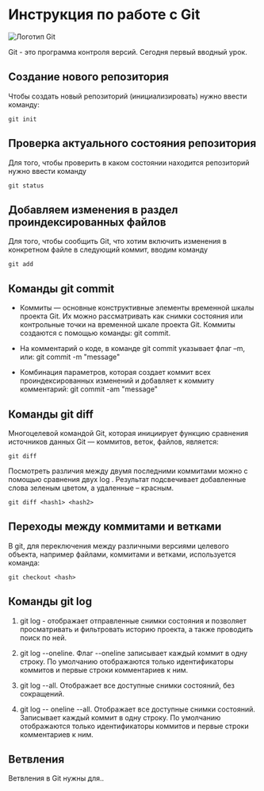 # Инструкция по работе с Git

![Логотип Git](git.jpeg)

Git - это программа контроля версий. Сегодня первый вводный урок.

## Создание нового репозитория

Чтобы создать новый репозиторий (инициализировать) нужно ввести команду:

    git init

## Проверка актуального состояния репозитория

Для того, чтобы проверить в каком состоянии находится репозиторий нужно ввести команду

    git status

## Добавляем изменения в раздел проиндексированных файлов

Для того, чтобы сообщить Git, что хотим включить изменения в конкретном файле в следующий коммит, вводим команду
    
    git add

## Команды git commit

* Коммиты — основные конструктивные элементы временной шкалы проекта Git. Их можно рассматривать как снимки состояния или контрольные точки на временной шкале проекта Git. Коммиты создаются с помощью команды: git commit. 

* На комментарий о коде, в команде git commit указывает флаг –m, или: git commit -m "message"

* Комбинация параметров, которая создает коммит всех проиндексированных изменений и добавляет к коммиту комментарий: git commit -am "message"

## Команды git diff
    
Многоцелевой командой Git, которая инициирует функцию сравнения источников данных Git — коммитов, веток, файлов, является: 
    
    git diff
    
Посмотреть различия между двумя последними коммитами можно с помощью сравнения двух log <hash1> <hash2>.  Результат подсвечивает добавленные слова зеленым цветом, а удаленные – красным.
    
    git diff <hash1> <hash2>

 ## Переходы между коммитами и ветками

В git, для переключения между различными версиями целевого объекта, например файлами, коммитами и ветками, используется команда:
   
    git checkout <hash>

## Команды git log

1. git log - отображает отправленные снимки состояния и позволяет просматривать и фильтровать историю проекта, а также проводить поиск по ней.

2. git log --oneline. Флаг --oneline записывает каждый коммит в одну строку. По умолчанию отображаются только идентификаторы коммитов и первые строки комментариев к ним.

3. git log --all. Отображает все доступные снимки состояний, без сокращений.

4. git log -- oneline --all. Отображает все доступные снимки состояний. Записывает каждый коммит в одну строку. По умолчанию отображаются только идентификаторы коммитов и первые строки комментариев к ним.

## Ветвления

Ветвления в Git нужны для..
